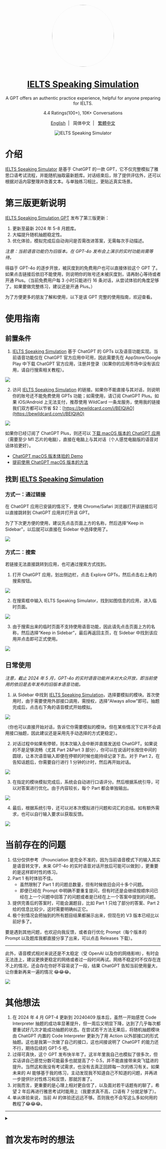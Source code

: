 <div align="center">
    <img width="200" height="200" style="display: block; border: 1px solid #f5f5f5; border-radius: 9999px;" src="https://github.com/hubeiqiao/IELTS-Speaking-Simulator/blob/main/IELTS%20Speaking%20Simulator%20icon.png">
</div>
<div align="center">
    <h1><a href="https://chatgpt.com/g/g-uGueIrCsT-ielts-speaking-simulator">IELTS Speaking Simulation</a></h1>
    <p>A GPT offers an authentic practice experience, helpful for anyone preparing for IELTS.</p>
    <p>4.4 Ratings(100+), 10K+ Conversations</p>
    <p><a target="_blank" href="https://github.com/hubeiqiao/IELTS-Speaking-Simulator/blob/main/README_EN.md">English</a>&nbsp;&nbsp;|&nbsp;&nbsp;
    <a>简体中文</a>&nbsp;&nbsp;|&nbsp;&nbsp;
    <a target="_blank" href="https://github.com/hubeiqiao/IELTS-Speaking-Simulator/blob/main/README_TC.md">繁體中文</a>
</a></p>

![IELTS Speaking Simulator](https://github.com/hubeiqiao/IELTS-Speaking-Simulator/blob/main/IELTS%20Speaking%20Simulator_Interface_V3.jpg)

</div>

# 介绍
[IELTS Speaking Simulator](https://chat.openai.com/g/g-uGueIrCsT-ielts-speaking-simulator) 是基于 ChatGPT 的一款 GPT，它不仅完整模拟了雅思口语考试流程，并能随机抽取最新题库。对话结束后，除了提供评估外，还可以根据对话内容整理并改善文本。与单独练习相比，更贴近真实场景。

# 第三版更新说明

[IELTS Speaking Simulation GPT](https://chatgpt.com/g/g-uGueIrCsT-ielts-speaking-simulator) 发布了第三版更新：

1. 更新至最新 2024 年 5-8 月题库。
2. 大幅提升随机抽题稳定性。
3. 优化体验，模拟完成后自动询问是否需改进答案，无需每次手动描述。

*注意：当前语音功能仍为旧版本。在 GPT-4o 发布会上演示的实时功能尚需等待。*

得益于 GPT-4o 的逐步开放，被灰度到的免费用户也可以直接体验这个 GPT 了。如果点击链接后依旧不能使用，则说明你的账号还未被灰度到，请再耐心等待或者开通 Plus。（当前免费用户每 3 小时只能进行 16 条对话，从尝试体验的角度足够了。如果要做完整练习，建议还是开通 Plus。）

为了方便更多的朋友了解和使用，以下是该 GPT 完整的使用指南，欢迎查看。

# 使用指南

## 前置条件

1. [IELTS Speaking Simulation](https://chatgpt.com/g/g-uGueIrCsT-ielts-speaking-simulator) 基于 ChatGPT 的 GPTs 以及语音功能实现。当前语音功能仅在 ChatGPT 官方应用中可用，因此需要先在 AppStore/Google Play 中下载 ChatGPT 官方应用，注册并登录（如果你的应用市场中没有该应用，请自行搜索相关教程）。

![](https://github.com/hubeiqiao/IELTS-Speaking-Simulator/blob/main/IELTS%20Speaking%20Simulator%20V3%20Update_pic_sc/IELTS%20Speaking%20Simulator%20V3%20Update_sc%200.png)

2. 访问 [IELTS Speaking Simulation](https://chatgpt.com/g/g-uGueIrCsT-ielts-speaking-simulator) 的链接。如果你不能直接与其对话，则说明你的账号还不能免费使用 GPTs 功能；如需使用，请订阅 ChatGPT Plus。如果 iOS/Android 上无法支付，推荐使用 WildCard 一条龙服务，使用我的链接我们双方都可以节省 $2：[https://bewildcard.com/i/BEIQIAO](https://bewildcard.com/i/BEIQIAO)

![](https://github.com/hubeiqiao/IELTS-Speaking-Simulator/blob/main/IELTS%20Speaking%20Simulator%20V3%20Update_pic_sc/IELTS%20Speaking%20Simulator%20V3%20Update_sc%201.png)

如果你已经订阅了 ChatGPT Plus，则还可以 [下载 macOS 版本的 ChatGPT 应用](https://community.openai.com/t/downloading-the-new-desktop-app-for-chatgpt/746857)（需要至少 M1 芯片的电脑），直接在电脑上与其对话（个人感觉电脑版的语音对话体验更好）。

- [ChatGPT macOS 版本体验的 Demo](https://x.com/hubeiqiao/status/1792153529987330324)
- [提前使用 ChatGPT macOS 版本的方法](https://x.com/hubeiqiao/status/1792039638439436662)

## 找到 [IELTS Speaking Simulation](https://chatgpt.com/g/g-uGueIrCsT-ielts-speaking-simulator)

### 方式一：通过链接

在 ChatGPT 应用已安装的情况下，使用 Chrome/Safari 浏览器打开该链接后可以直接跳转到 ChatGPT 应用并打开该 GPT。

为了下次更方便的使用，建议先点击页面上方的名称，然后选择“Keep in Sidebar”，以后就可以直接在 Sidebar 中选择使用了。

![](https://github.com/hubeiqiao/IELTS-Speaking-Simulator/blob/main/IELTS%20Speaking%20Simulator%20V3%20Update_pic_sc/IELTS%20Speaking%20Simulator%20V3%20Update_sc%202.png)

### 方式二：搜索

若链接无法直接跳转到应用，也可通过搜索方式找到。

1. 打开 ChatGPT 应用，划出侧边栏，点击 Explore GPTs，然后点击右上角的搜索按钮。

![](https://github.com/hubeiqiao/IELTS-Speaking-Simulator/blob/main/IELTS%20Speaking%20Simulator%20V3%20Update_pic_sc/IELTS%20Speaking%20Simulator%20V3%20Update_sc%203.png)

2. 在搜索框中输入 IELTS Speaking Simulator，找到如图信息的应用，进入临时页面。

![](https://github.com/hubeiqiao/IELTS-Speaking-Simulator/blob/main/IELTS%20Speaking%20Simulator%20V3%20Update_pic_sc/IELTS%20Speaking%20Simulator%20V3%20Update_sc%204.png)

3. 由于搜索出来的临时页面不支持使用语音功能，因此请先点击页面上方的名称，然后选择“Keep in Sidebar”，最后再返回主页，在 Sidebar 中找到该应用并点击即可正式使用。

![](https://github.com/hubeiqiao/IELTS-Speaking-Simulator/blob/main/IELTS%20Speaking%20Simulator%20V3%20Update_pic_sc/IELTS%20Speaking%20Simulator%20V3%20Update_sc%205.png)

## 日常使用

*注意，截止 2024 年 5 月，GPT-4o 的实时语音功能并未对大众开放，即当前使用的依旧是去年发布的旧版本语音功能。*

1. 从 Sidebar 中找到 [IELTS Speaking Simulation](https://chatgpt.com/g/g-uGueIrCsT-ielts-speaking-simulator)，选择要模拟的模块。首次使用时，由于需要使用外部接口调用，需授权，选择“Always allow”即可。抽题完成后，点击右下角的语音模式开始模拟。

![](https://github.com/hubeiqiao/IELTS-Speaking-Simulator/blob/main/IELTS%20Speaking%20Simulator%20V3%20Update_pic_sc/IELTS%20Speaking%20Simulator%20V3%20Update_sc%206.png)

（你也可以直接开始对话，告诉它你需要模拟的模块。但在某些情况下它并不会调用接口抽题，因此建议还是采用先手动选择的方式更稳定）。

2. 对话过程中如果有停顿，则本次输入会中断并直接发送给 ChatGPT。如果说的不是足够流畅（尤其 Part 2&Part 3 部分），你可以在说话时长按住中间的圆球，让本次语音输入即便在停顿的时候也能持续记录下去。对于 Part 2，在告知话题后，你需要自行进行 1 分钟的计时，然后再开始对话。

![](https://github.com/hubeiqiao/IELTS-Speaking-Simulator/blob/main/IELTS%20Speaking%20Simulator%20V3%20Update_pic_sc/IELTS%20Speaking%20Simulator%20V3%20Update_sc%207.png)

3. 在指定的模块模拟完成后，系统会自动进行口语评分。然后根据系统引导，可以对答案进行优化。由于内容较长，每个 Part 都会单独输出。

![](https://github.com/hubeiqiao/IELTS-Speaking-Simulator/blob/main/IELTS%20Speaking%20Simulator%20V3%20Update_pic_sc/IELTS%20Speaking%20Simulator%20V3%20Update_sc%208.png)

4. 最后，根据系统引导，还可以对本次模拟进行问题和词汇的总结。如有额外需求，也可以自行输入要求以获取反馈。

![](https://github.com/hubeiqiao/IELTS-Speaking-Simulator/blob/main/IELTS%20Speaking%20Simulator%20V3%20Update_pic_sc/IELTS%20Speaking%20Simulator%20V3%20Update_sc%209.png)

# 当前存在的问题

1. 估分仅供参考（Prounciation 是完全不准的，因为当前语音模式下的输入其实是语音转文字，未来 GPT-4o 的实时语音对话开放后可能可以做到），更重要的是这样即时性的练习。
2. Part 1 有时体验不佳。
    - 虽然限制了 Part 1 的问题总数量，但有时候依旧会问十多个问题。
    - 即便已经在 Prompt 中明确不要重复提问，但有时还是会继续按顺序问已经在上一个问题中回答了的问题或者是已经在上一个答案中提到的问题。
3. 提供完善后的答案时，可能会漏题目，比如 Part 1 只给了部分的答案、Part 2 给的信息比较少，这时需要明确纠正它。
4. 极个别情况会把抽到的所有题目结果都展示出来，但现在的 V3 版本已经比以前好多了。

要是遇到其他问题，也欢迎向我反馈，或者自行优化 Prompt（每个版本的 Prompt 以及题库我都直接分享了出来，可以点击 Releases 下载）。

---

此外，语音模式相对来说还是不太稳定（受 OpenAI 以及你的网络影响），有时会无法连上，建议更换更稳定的网络或者过一段时间再试。网络不稳定时不仅存在连不上的情况，还会存在你好不容易说了一段，结果 ChatGPT 告知当前使用量大，让你重新再来一遍的情况 😂😂😂。

![](https://github.com/hubeiqiao/IELTS-Speaking-Simulator/blob/main/IELTS%20Speaking%20Simulator%20V3%20Update_pic_sc/IELTS%20Speaking%20Simulator%20V3%20Update_sc%2010.png)

# 其他想法

1. 在 2024 年 4 月 GPT-4 更新到 20240409 版本后，虽然一开始感觉 Code Interpreter 抽题的成功率显著提升，但一周后又明显下降，达到了几乎每次都要重试好几次才能成功抽题的状态。在尝试若干方法无果后，将随机抽题模块由 ChatGPT 内置的 Code Interpreter 更新为了用 Action 以外部接口的形式抽题。这也是我第一次做了自己的接口，这也间接说明了 ChatGPT 的能力还不行，期待后续的 GPT-5 吧。
2. 过得可真快，这个 GPT 发布快半年了。这半年里我自己也模拟了很多次，但实话讲自己感觉分数可能最多也就提高了个 0.5，并不能直接带来突飞猛进的提升。当然这和我没有考试需求，也没有去真正回顾每一次的练习有关。如果未来的 AI 能够基于我的练习，主动发现我不知道自己不知道的问题，并再进一步提供针对性练习和反馈，那就厉害了。
3. 对我而言，更重要的是心理上相对更自信了，以及面对若干话题有的聊了，希望 2 年后再进行雅思考试时能用上（我要求真不高，口语有 7 分就足够了）。
4. 单从体验来说，当前 AI 的体验还远远不够。否则我也不会写这么多如何用的教程了😂😂😂。

---

<details>
<summary><h1> 首次发布时的想法</h1></summary>

<p>
（写于 2023.12）

## 学习途中的想法碎片
1. 我也尝试过其他口语练习 GPTs，但往往只围绕我熟悉的话题。虽然我没有即刻的雅思考试需求，但我仍然觉得，使用这种具有明确标准的练习框架更为合适。
2. 同时也不需要像以前准备雅思口语一样刻意去背诵或者套题，就当作是即时的练习就好了。遇到中文也说不清楚的话题，完成后记住框架和关键词就好了。
3. 实话讲，这是我用过的最好 GPTs，相比一对一口语陪练的费用，每月支付 20 美元甚至更多对我来说是物超所值的。希望在长时间的坚持练习后能够帮助我克服对话焦虑的恐惧。当然，这只是个开始，估计之后我会再找行为面试相关的 GPTs。
4. 曾经有朋友告诫我，无论采用什么方式，都能够学好英语，关键在于能否重复的坚持下去。如果最终要熟练使用语言的话，效率至上是陷阱。这是我从上一次准备中学习到的。这是我上次写的文章：[《期望与现实：有关 ChatGPT 辅助语言学习的暴论》](https://hubeiqiao.notion.site/ChatGPT-d9336f61a18f48aebbb9dd23d39bc326)

## 制作过程分享
1. 我在 [附件](https://github.com/hubeiqiao/IELTS-Speaking-Simulator/blob/main/IELTS-Speaking-Simulator_Instructrion_20231215.txt) 中附上了这个 GPT 当前的 Instructions（Python 脚本也补上了），你可以复制一份创建属于你自己的 GPTs 以及针对性改造其中的流程或者题库。
2. 在制作这个 GPT 时，遇到的最大困难是不知道如何让其能够做到随机抽取题库。修改测试了多次 Prompt 后都依旧做不到随机，都是固定循环。幸运的是，在 [@goldengrape](https://twitter.com/goldengrape) 的提示下，我意识到 Knowledge 除了可以上传文本文件外，还可以上传 Python 脚本让其使用 Code Interpreter 执行。若干次调试后，总算解决了问题。曾经也考虑过使用 Actions 来对接外部接口，但当前的 GPTs 一旦使用外部 Actions 后，就没办法在手机上用了，也就无法使用语音对话功能了。
3. 体验的其他类似 GPT，大多都会把该 Topic 下的所有问题都扔出来。一开始我也遇到了类似问题，经过多次尝试修改后才勉强解决问题（并不能保证完全解决，如果遇到了就重试一次吧）。
4. 附件中题库取自雅思哥整理的 9-12 月题库。当前 GPT 中的题库已更新至 2024 年 1-4 月的题库。

## 为什么分享出来
1. 这个 GPT 只是我自己用以及探索可能性的，现在一切都还是太早了。在每天练习后，我都会不由感叹这真是太棒了，并暗自称赞这是目前同类中最好的 GPT。想着反正都做出来了，不如让更多有类似需求的朋友来使用。
2. 更坦诚地讲，没什么要隐藏的，因为通过 Prompt 技巧是可以把我的 Instructions 给拿到的（我也没想过增加保护 Prompt，因为始终会有方式弄出来）。既然如此，不如直接公开出来给大家。
3. 产品上，现在的使用者至少有几百位了，因此我需要更谨慎的来做改动。既然如此，不如公开分享出来，让大家都有基于自己需求修改的可能性  以及搜集大家的反馈来改进这个小工具。
4. 对话练习只是其中一个部分。我觉得同等重要的是练习后的整理。如果能够看到大家不同的使用技巧，发现我不知道自己不知道的内容或者技巧就更好了。
5. ChatGPT 目前依旧是个大玩具。但至少从语言学习的场景看，是大有可为的。希望可以启发相关开发者，设计出更好的产品。

---

除了这个口语 GPT 外，我也创建了阅读和写作的 GPTs，供参考。
- [IELTS Reading Tutor](https://chat.openai.com/g/g-vYk0G1CPU-ielts-reading-tutor): Please provide the Reading article, questions, and your thoughts or concerns, so that I can offer detailed feedback and explanations.
- [IELTS Writing Mentor](https://chat.openai.com/g/g-vG4GIq3DH-ielts-writing-mentor): Get personalized IELTS writing assistance, focusing on in-depth analysis and enhancement of both Task 1 and Task 2. Simply paste your task and essay to receive expert guidance.

---

最后，由衷的感谢 Sam 和 OpenAI([《ChatGPT 发布一周年个人随想》](https://hubeiqiao.notion.site/ChatGPT-0f9698e081dc4a1ca647293ec8c783ea?pvs=4))。我从未想过自己一个人不是那么耗时的就能够做出这样的产品，这也间接说明了 Artificial General Intelligence(AGI) 将会在未来的年份里彻底革新整个社会。对于我们这样的普通人，当下最务实的建议就是在真实场景中去实际体验这些产品。这仅仅只是个开始，需要更多耐心。

</p>
</details>
